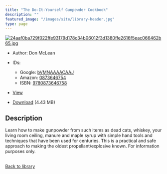 ```yaml
---
title: "The Do-It-Yourself Gunpowder Cookbook"
description: ""
featured_image: "/images/site/library-header.jpg"
type: page
---
```


<a href="https://drive.google.com/uc?export=view&id=1YJwuF3mIU_eMPF3x_FEKSBJJKEBZGpIf" target="_blank">![24aaf0ba729f022ffe93179d178c34b06012f3d1380ffe2616f5eac066462b65.jpg](/images/library/24aaf0ba729f022ffe93179d178c34b06012f3d1380ffe2616f5eac066462b65.jpg)</a>
* Author: Don McLean
* IDs:
  * Google: <a href="https://books.google.com/books?id=bVMNAAAACAAJ" target="_blank">bVMNAAAACAAJ</a>
  * Amazon: <a href="https://www.amazon.com/dp/0873646754" target="_blank">0873646754</a>
  * ISBN: <a href="https://www.worldcat.org/isbn/9780873646758" target="_blank">9780873646758</a>
* <a href="https://drive.google.com/uc?export=view&id=1YJwuF3mIU_eMPF3x_FEKSBJJKEBZGpIf" target="_blank">View</a>

* [Download](https://drive.google.com/uc?export=download&id=1YJwuF3mIU_eMPF3x_FEKSBJJKEBZGpIf) (4.43 MB)

## Description<div>
<p>Learn how to make gunpowder from such items as dead cats, whiskey, your living room ceiling, manure and maple syrup with simple hand tools and techniques that have been used for centuries. This is a practical and safe approach to making the oldest propellant/explosive known. For information purposes only.</p></div>

<br />[Back to library](/library/)
